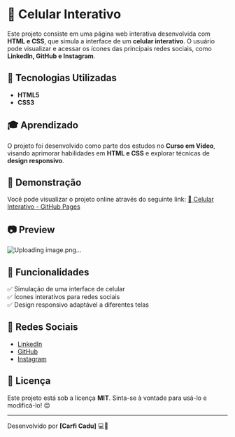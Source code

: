 # 📱 Celular Interativo

Este projeto consiste em uma página web interativa desenvolvida com **HTML e CSS**, que simula a interface de um **celular interativo**. O usuário pode visualizar e acessar os ícones das principais redes sociais, como **LinkedIn, GitHub e Instagram**.

## 🚀 Tecnologias Utilizadas
- **HTML5**
- **CSS3**

## 🎓 Aprendizado
O projeto foi desenvolvido como parte dos estudos no **Curso em Vídeo**, visando aprimorar habilidades em **HTML e CSS** e explorar técnicas de **design responsivo**.

## 🔗 Demonstração
Você pode visualizar o projeto online através do seguinte link:
[🔗 Celular Interativo - GitHub Pages](https://caducarfi.github.io/Projeto-social/)

## 📷 Preview
![Uploading image.png…]()

## 📌 Funcionalidades
✅ Simulação de uma interface de celular <br>
✅ Ícones interativos para redes sociais <br>
✅ Design responsivo adaptável a diferentes telas <br>

## 🔗 Redes Sociais
- [LinkedIn](https://www.linkedin.com/in/carlos-eduardo-carfi-1994032ab/)
- [GitHub](https://github.com/CaduCarfi)
- [Instagram](https://www.instagram.com/carficadu/)


## 📄 Licença
Este projeto está sob a licença **MIT**. Sinta-se à vontade para usá-lo e modificá-lo! 😊

---
Desenvolvido por **[Carfi Cadu]** 💻🚀

